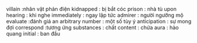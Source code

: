 villain :nhân vật phản điện 
kidnapped : bị bắt cóc
prison : nhà tù
upon hearing : khi nghe
immediately : ngay lập tức
admirer : người ngưỡng mộ
evaluate :đánh giá
an arbitrary number : một số tùy ý
anticipation : sự mong đợi
correspond :tương ứng
substances : chất
content : chứa
aura : hào quang 
initial : ban đầu

